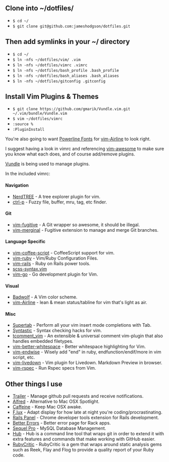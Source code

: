## Clone into ~/dotfiles/

* `$ cd ~/`
* `$ git clone git@github.com:jameshodgson/dotfiles.git`

## Then add symlinks in your ~/ directory

* `$ cd ~/`
* `$ ln -nfs ~/dotfiles/vim/ .vim`
* `$ ln -nfs ~/dotfiles/vimrc .vimrc`
* `$ ln -nfs ~/dotfiles/bash_profile .bash_profile`
* `$ ln -nfs ~/dotfiles/bash_aliases .bash_aliases`
* `$ ln -nfs ~/dotfiles/gitconfig .gitconfig`

## Install Vim Plugins & Themes

* `$ git clone https://github.com/gmarik/Vundle.vim.git ~/.vim/bundle/Vundle.vim`
* `$ vim ~/dotfiles/vimrc`
* `:source %`
* `:PluginInstall`

You're also going to want [Powerline Fonts](https://github.com/powerline/fonts) for [vim-Airline](https://github.com/bling/vim-airline) to look right.

I suggest having a look in vimrc and referencing [vim-awesome](http://vimawesome.com/) to make sure you know what each does, and of course add/remove plugins.

[Vundle](https://github.com/gmarik/Vundle.vim) is being used to manage plugins.

In the included vimrc:

#### Navigation

* [NerdTREE](https://github.com/scrooloose/nerdtree) - A tree explorer plugin for vim.
* [ctrl-p](https://github.com/kien/ctrlp.vim) - Fuzzy file, buffer, mru, tag, etc finder.

#### Git

* [vim-fugitive](https://github.com/tpope/vim-fugitive) - A Git wrapper so awesome, it should be illegal.
* [vim-merginal](https://github.com/idanarye/vim-merginal) - Fugitive extension to manage and merge Git branches.

#### Language Specific
* [vim-coffee-script](https://github.com/kchmck/vim-coffee-script) - CoffeeScript support for vim.
* [vim-ruby](https://github.com/vim-ruby/vim-ruby) - Vim/Ruby Configuration Files.
* [vim-rails](https://github.com/tpope/vim-rails) - Ruby on Rails power tools.
* [scss-syntax.vim](https://github.com/cakebaker/scss-syntax.vim)
* [vim-go](https://github.com/fatih/vim-go) - Go development plugin for Vim.

#### Visual

* [Badwolf](https://github.com/sjl/badwolf) - A Vim color scheme.
* [vim-Airline](https://github.com/bling/vim-airline) - lean & mean status/tabline for vim that's light as air.

#### Misc

* [Supertab](https://github.com/ervandew/supertab) - Perform all your vim insert mode completions with Tab.
* [Syntastic](https://github.com/scrooloose/syntastic) - Syntax checking hacks for vim.
* [tcomment_vim](https://github.com/tomtom/tcomment_vim) - An extensible & universal comment vim-plugin that also handles embedded filetypes.
* [vim-better-whitespace](https://github.com/ntpeters/vim-better-whitespace) - Better whitespace highlighting for Vim.
* [vim-endwise](https://github.com/tpope/vim-endwise) - Wisely add "end" in ruby, endfunction/endif/more in vim script, etc.
* [vim-livedown](https://github.com/shime/vim-livedown) - Vim plugin for Livedown. Markdown Preview in browser.
* [vim-rspec](https://github.com/thoughtbot/vim-rspec) - Run Rspec specs from Vim.

## Other things I use

* [Trailer](https://github.com/ptsochantaris/trailer) - Manage github pull requests and receive notifications.
* [Alfred](http://www.alfredapp.com/) - Alternative to Mac OSX Spotlight.
* [Caffeine](http://lightheadsw.com/caffeine/) - Keep Mac OSX awake.
* [F.lux](https://justgetflux.com/) - Adapt display for how late at night you're coding/procrastinating.
* [Rails Panel](https://github.com/dejan/rails_panel) - Chrome developer tools extension for Rails development.
* [Better Errors](https://github.com/charliesome/better_errors) - Better error page for Rack apps.
* [Sequel Pro](http://www.sequelpro.com/) - MySQL Database Management.
* [Hub](https://github.com/github/hub) - Hub is a command line tool that wraps git in order to extend it with extra features and commands that make working with GitHub easier.
* [RubyCritic](https://github.com/whitesmith/rubycritic) - RubyCritic is a gem that wraps around static analysis gems such as Reek, Flay and Flog to provide a quality report of your Ruby code.
